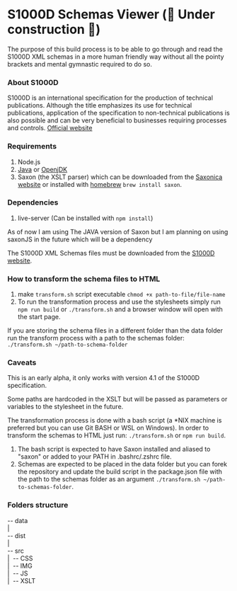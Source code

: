 # S1000D Schemas Viewer (🚧 Under construction 🤫)

The purpose of this build process is to be able to go through and read the S1000D XML schemas in a more human friendly way without all the pointy brackets and mental gymnastic required to do so.

### About S1000D

S1000D is an international specification for the production of technical publications. Although the title emphasizes its use for technical publications, application of the specification to non-technical publications is also possible and can be very beneficial to businesses requiring processes and controls. [Official website](https://s1000d.org)

### Requirements

1. Node.js
2. [Java](https://www.java.com/en/) or [OpenjDK](https://openjdk.org/)
3. Saxon (the XSLT parser) which can be downloaded from the [Saxonica website](https://www.saxonica.com/download/download_page.xml) or installed with [homebrew](https://brew.sh) `brew install saxon`.

### Dependencies

1. live-server (Can be installed with `npm install`)

As of now I am using The JAVA version of Saxon but I am planning on using saxonJS in the future which will be a dependency

The S1000D XML Schemas files must be downloaded from the [S1000D website](https://users.s1000d.org/Default.aspx).

### How to transform the schema files to HTML

1. make `transform.sh` script executable `chmod +x path-to-file/file-name`
2. To run the transformation process and use the stylesheets simply run `npm run build` or `./transform.sh` and a browser window will open with the start page.

If you are storing the schema files in a different folder than the data folder run the transform process with a path to the schemas folder: `./transform.sh ~/path-to-schema-folder`

### Caveats

This is an early alpha, it only works with version 4.1 of the S1000D specification.

Some paths are hardcoded in the XSLT but will be passed as parameters or variables to the stylesheet in the future.

The transformation process is done with a bash script (a \*NIX machine is preferred but you can use Git BASH or WSL on Windows). In order to transform the schemas to HTML just run: `./transform.sh` or `npm run build`.

1. The bash script is expected to have Saxon installed and aliased to "saxon" or added to your PATH in .bashrc/.zshrc file.
2. Schemas are expected to be placed in the data folder but you can forek the repository and update the build script in the package.json file with the path to the schemas folder as an argument `./transform.sh ~/path-to-schemas-folder`.

### Folders structure

-- data  
|  
-- dist  
|  
-- src  
|&nbsp;&nbsp;-- CSS  
|&nbsp;&nbsp;-- IMG  
|&nbsp;&nbsp;-- JS  
|&nbsp;&nbsp;-- XSLT

